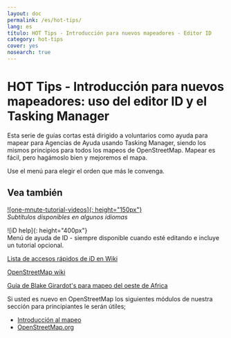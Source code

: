 ```yaml
---
layout: doc
permalink: /es/hot-tips/
lang: es
título: HOT Tips - Introducción para nuevos mapeadores - Editor ID
category: hot-tips
cover: yes
nosearch: true
---
```


HOT Tips - Introducción para nuevos mapeadores: uso del editor ID y el Tasking Manager
================

Esta serie de guías cortas está dirigido a voluntarios como ayuda para mapear para Agencias de Ayuda usando Tasking Manager, siendo los mismos principios para todos los mapeos de OpenStreetMap. Mapear es fácil, pero hagámoslo bien y mejoremos el mapa. 

Use el menú para elegir el orden que más le convenga.  

Vea también  
---------

[![one-mnute-tutorial-videos]{: height="150px"}](https://www.youtube.com/playlist?list=PLb9506_-6FMHZ3nwn9heri3xjQKrSq1hN "Humanitarian OpenStreetMap Team - One minute Tutorial Videos")  
*Subtítulos disponibles en algunos idiomas*  

![iD help]{: height="400px"}  
Menú de ayuda de ID - siempre disponible cuando esté editando e incluye un tutorial opcional.    
  
[Lista de accesos rápidos de iD en Wiki](https://wiki.openstreetmap.org/wiki/ID/Shortcuts)  

[OpenStreetMap wiki](https://wiki.openstreetmap.org/wiki/Main_Page)  

[Guía de Blake Girardot's para mapeo del oeste de Africa](https://wiki.openstreetmap.org/wiki/User:Bgirardot/West_African_HOT_Mapping_Tips)  

Si usted es nuevo en OpenStreetMap los siguientes módulos de nuestra sección para principiantes le serán útiles;  

-  [Introducción al mapeo](/es/beginner/introduction/)  
-  [OpenStreetMap.org](/es/beginner/start-osm/)



[HOT logo with text]:/images/hot-tips/Hot_logo_with_text.svg
[Ayuda de ID]:/images/hot-tips/iD-help.png "Menú de ayuda de ID - siempre disponible mientras esté editando e incluye un tutorial opcional."
[Videos tutoriales de un minuto]: /images/hot-tips/one-mnute-tutorial-videos.png "Humanitarian OpenStreetMap Team One-Minute Tutorial Videos"